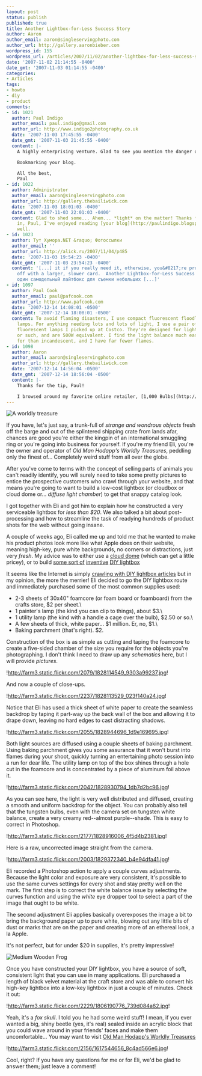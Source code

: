 ```yaml
---
layout: post
status: publish
published: true
title: Another Lightbox-for-Less Success Story
author: Aaron
author_email: aaron@singleservingphoto.com
author_url: http://gallery.aaronbieber.com
wordpress_id: 155
wordpress_url: /articles/2007/11/02/another-lightbox-for-less-success-story/
date: '2007-11-02 21:14:55 -0400'
date_gmt: '2007-11-03 01:14:55 -0400'
categories:
- Articles
tags:
- howto
- diy
- product
comments:
- id: 1021
  author: Paul Indigo
  author_email: paul.indigo@gmail.com
  author_url: http://www.indigo2photography.co.uk
  date: '2007-11-03 17:45:55 -0400'
  date_gmt: '2007-11-03 21:45:55 -0400'
  content: |-
    A highly enterprising venture. Glad to see you mention the danger of fire with home made studio setups. I'm always fascinated by how ingenious photographers are in coming up with lighting solutions. A friend who photographs diamonds for De Beers uses a Metz flash and walks around the stone using multiple flashes to light all facets of the stone. His perfect diamond lighting has other pros scratching their heads in wonder LOL.

    Bookmarking your blog.

    All the best,
    Paul
- id: 1022
  author: Administrator
  author_email: aaron@singleservingphoto.com
  author_url: http://gallery.thebailiwick.com
  date: '2007-11-03 18:01:03 -0400'
  date_gmt: '2007-11-03 22:01:03 -0400'
  content: Glad to shed some... Ahem... *light* on the matter! Thanks for dropping
    in, Paul, I've enjoyed reading [your blog](http://paulindigo.blogspot.com/) as
    well.
- id: 1023
  author: Тут Хумора.NET &raquo; Фотоссылки
  author_email: ''
  author_url: http://alick.ru/2007/11/04/p485
  date: '2007-11-03 19:54:23 -0400'
  date_gmt: '2007-11-03 23:54:23 -0400'
  content: '[...] it if you really need it, otherwise, you&#8217;re probably better
    off with a larger, slower card.  Another Lightbox-for-Less Success Story. Еще
    один самодельный лайтбокс для съемки небольших [...]'
- id: 1097
  author: Paul Cook
  author_email: paul@pafcook.com
  author_url: http://www.pafcook.com
  date: '2007-12-14 14:08:01 -0500'
  date_gmt: '2007-12-14 18:08:01 -0500'
  content: To avoid flaming disasters, I use compact fluorescent floodlamps in painters'
    lamps. For anything needing lots and lots of light, I use a pair of 65W compact
    fluorescent lamps I picked up at Costco. They're designed for lighting driveways
    or such, and are 500W equivalent. I find the light balance much easier to correct
    for than incandescent, and I have far fewer flames.
- id: 1098
  author: Aaron
  author_email: aaron@singleservingphoto.com
  author_url: http://gallery.thebailiwick.com
  date: '2007-12-14 14:56:04 -0500'
  date_gmt: '2007-12-14 18:56:04 -0500'
  content: |-
    Thanks for the tip, Paul!

    I browsed around my favorite online retailer, [1,000 Bulbs](http://www.1000bulbs.com), and found that they now make cold cathode dimmable lamps for standard sockets as well, which use even less power and run even cooler than standard fluorescents! You can't get them as bright as 500 watt equivalent (yet), but they could be a nice option for some.
---
```

![](http://farm3.static.flickr.com/2051/1806187700_c77b8fdc61_m.jpg "A worldly treasure")

If you have, let's just say, a trunk-full of _strange and wondrous
objects_ fresh off the barge and out of the splintered shipping crate
from lands afar, chances are good you're either the kingpin of an
international smuggling ring or you're going into business for yourself.
If you're my friend Eli, you're the owner and operator of _Old Man
Hodapp's Worldly Treasures_, peddling only the finest of... Completely
weird stuff from all over the globe.

After you've come to terms with the concept of selling parts of animals
you can't readily identify, you will surely need to take some pretty
pictures to entice the prospective customers who crawl through your
website, and that means you're going to want to build a low-cost
lightbox (or cloudbox or cloud dome or... _diffuse light chamber_) to
get that snappy catalog look.

I got together with Eli and got him to explain how he constructed a very
serviceable lightbox for _less than \$20_. We also talked a bit about
post-processing and how to streamline the task of readying hundreds of
product shots for the web without going insane.<span
id="more"></span><span id="more-155"></span>

A couple of weeks ago, Eli called me up and told me that he wanted to
make his product photos look more like what Apple does on their website,
meaning high-key, pure white backgrounds, no corners or distractions,
just very _fresh_. My advice was to either use a [cloud
dome](http://www.bhphotovideo.com/c/product/279145-REG/Cloud_Dome_CDGPKIT_Cloud_Dome_Pro_Kit.html)
(which can get a little pricey), or to build [some sort
of](http://strobist.blogspot.com/2007/03/on-assignment-flavored-vodkas.html)
[inventive](http://www.pbase.com/wlhuber/light_box_light_tent) [DIY
lightbox](http://www.ourmedia.org/node/253481.)

It seems like the Internet is simply [crawling with DIY lightbox
articles](http://www.google.com/search?hl=en&q=diy+lightbox&btnG=Search,)
but in my opinion, the more the merrier! Eli decided to go the DIY
lightbox route and immediately purchased some of the most common
supplies used:

* 2-3 sheets of 30x40" foamcore (or foam board or foamboard) from the
crafts store, \$2 per sheet.\
 * 1 painter's lamp (the kind you can clip to things), about \$3.\
 * 1 utility lamp (the kind with a handle a cage over the bulb), \$2.50
or so.\
 * A few sheets of thick, white paper... \$1 million. Er, no, \$1.\
 * Baking parchment (that's right). \$2.

Construction of the box is as simple as cutting and taping the foamcore
to create a five-sided chamber of the size you require for the objects
you're photographing. I don't think I need to draw up any _schematics_
here, but I will provide _pictures_.

!http://farm3.static.flickr.com/2079/1828114549_9303a99237.jpg!

And now a couple of close-ups.

!http://farm3.static.flickr.com/2237/1828113529_023f140a24.jpg!

Notice that Eli has used a thick sheet of white paper to create the
seamless backdrop by taping it part-way up the back wall of the box and
allowing it to drape down, leaving no hard edges to cast distracting
shadows.

!http://farm3.static.flickr.com/2055/1828944696_1d9e169695.jpg!

Both light sources are diffused using a couple sheets of baking
parchment. Using baking parchment gives you some assurance that it won't
burst into flames during your shoot, quickly turning an entertaining
photo session into a run for dear life. The utility lamp on top of the
box shines through a hole cut in the foamcore and is concentrated by a
piece of aluminum foil above it.

!http://farm3.static.flickr.com/2042/1828930794_1db7d2bc96.jpg!

As you can see here, the light is very well distributed and diffused,
creating a smooth and uniform backdrop for the object. You can probably
also tell that the tungsten bulbs, even with the camera set on tungsten
white balance, create a very creamy red--almost purple--shade. This is
easy to correct in Photoshop.

!http://farm3.static.flickr.com/2177/1828916006_4f5d4b2381.jpg!

Here is a raw, uncorrected image straight from the camera.

!http://farm3.static.flickr.com/2003/1829372340_b4e94dfa41.jpg!

Eli recorded a Photoshop action to apply a couple curves adjustments.
Because the light color and exposure are very consistent, it's possible
to use the same curves settings for every shot and stay pretty well on
the mark. The first step is to correct the white balance issue by
selecting the curves function and using the _white_ eye dropper tool
to select a part of the image that ought to be white.

The second adjustment Eli applies basically overexposes the image a bit
to bring the background paper up to pure white, blowing out any little
bits of dust or marks that are on the paper and creating more of an
ethereal look, a la Apple.

It's not perfect, but for under \$20 in supplies, it's pretty
impressive!

![](http://oldmanhodapp.com/images/uploads/!small/002_Medium_Wooden_Frog.jpg "Medium Wooden Frog")

Once you have constructed your DIY lightbox, you have a source of soft,
consistent light that you can use in many applications. Eli purchased a
length of black velvet material at the craft store and was able to
convert his high-key lightbox into a low-key lightbox in just a couple
of minutes. Check it out:

!http://farm3.static.flickr.com/2229/1806190776_739d084a62.jpg!

Yeah, it's a _fox skull_. I told you he had some weird stuff! I mean,
if you ever wanted a big, shiny beetle (yes, it's real) sealed inside an
acrylic block that you could wave around in your friends' faces and make
them uncomfortable... You may want to visit [Old Man Hodapp's Worldly
Treasures](http://www.oldmanhodapp.com.)

!http://farm3.static.flickr.com/2156/1617544656_8c4ad566e6.jpg!

Cool, right? If you have any questions for me or for Eli, we'd be glad
to answer them; just leave a comment!
